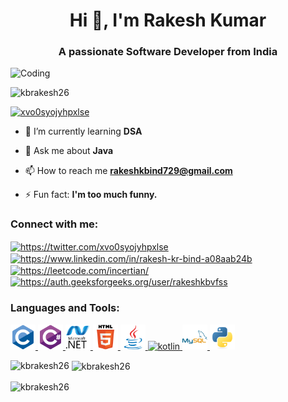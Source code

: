 
<h1 align="center">Hi 👋, I'm Rakesh Kumar</h1>
<h3 align="center">A passionate Software Developer from India</h3>
<img align=" right" alt="Coding" width="500" src="https://imgs.search.brave.com/FfVCTDaDI3JM0O7h5QtuGzc6f0YbMytfcTB80hdlRts/rs:fit:860:0:0/g:ce/aHR0cHM6Ly9jYW1v/LmdpdGh1YnVzZXJj/b250ZW50LmNvbS8x/OWRiNTFhZjVmOTBm/MWIxNTJiYzBiOTA3/OGY1ZmU5NzA1Mzk1/NWJlNTA3NGYwM2Yx/NzAxOWM3MDM0NWJk/Y2RiLzY4NzQ3NDcw/NzMzYTJmMmY2ZDY5/NzI2ZjJlNmQ2NTY0/Njk3NTZkMmU2MzZm/NmQyZjZkNjE3ODJm/MzEzMzM2MzAyZjMw/MmEzNzUxMzM3OTc2/NTM0OTc2NWY3NDMw/Njk2ZjRhMmQ1YTJl/Njc2OTY2">

<p align="left"> <img src="https://komarev.com/ghpvc/?username=kbrakesh26&label=Profile%20views&color=0e75b6&style=flat" alt="kbrakesh26" /> </p>

<p align="left"> <a href="https://twitter.com/https://twitter.com/xvo0syojyhpxlse" target="blank"><img src="https://img.shields.io/twitter/follow/https://twitter.com/xvo0syojyhpxlse?logo=twitter&style=for-the-badge" alt="xvo0syojyhpxlse" /></a> </p>

- 🌱 I’m currently learning **DSA**

- 💬 Ask me about **Java**

- 📫 How to reach me **rakeshkbind729@gmail.com**

- ⚡ Fun fact: **I'm too much funny.**

<h3 align="left">Connect with me:</h3>
<p align="left">
<a href="https://twitter.com/https://twitter.com/xvo0syojyhpxlse" target="blank"><img align="center" src="https://raw.githubusercontent.com/rahuldkjain/github-profile-readme-generator/master/src/images/icons/Social/twitter.svg" alt="https://twitter.com/xvo0syojyhpxlse" height="30" width="40" /></a>
<a href="https://linkedin.com/in/https://www.linkedin.com/in/rakesh-kr-bind-a08aab24b" target="blank"><img align="center" src="https://raw.githubusercontent.com/rahuldkjain/github-profile-readme-generator/master/src/images/icons/Social/linked-in-alt.svg" alt="https://www.linkedin.com/in/rakesh-kr-bind-a08aab24b" height="30" width="40" /></a>
<a href="https://www.leetcode.com/https://leetcode.com/incertian/" target="blank"><img align="center" src="https://raw.githubusercontent.com/rahuldkjain/github-profile-readme-generator/master/src/images/icons/Social/leet-code.svg" alt="https://leetcode.com/incertian/" height="30" width="40" /></a>
<a href="https://auth.geeksforgeeks.org/user/https://auth.geeksforgeeks.org/user/rakeshkbvfss" target="blank"><img align="center" src="https://raw.githubusercontent.com/rahuldkjain/github-profile-readme-generator/master/src/images/icons/Social/geeks-for-geeks.svg" alt="https://auth.geeksforgeeks.org/user/rakeshkbvfss" height="30" width="40" /></a>
</p>

<h3 align="left">Languages and Tools:</h3>
<p align="left"> <a href="https://www.cprogramming.com/" target="_blank" rel="noreferrer"> <img src="https://raw.githubusercontent.com/devicons/devicon/master/icons/c/c-original.svg" alt="c" width="40" height="40"/> </a> <a href="https://www.w3schools.com/cs/" target="_blank" rel="noreferrer"> <img src="https://raw.githubusercontent.com/devicons/devicon/master/icons/csharp/csharp-original.svg" alt="csharp" width="40" height="40"/> </a> <a href="https://dotnet.microsoft.com/" target="_blank" rel="noreferrer"> <img src="https://raw.githubusercontent.com/devicons/devicon/master/icons/dot-net/dot-net-original-wordmark.svg" alt="dotnet" width="40" height="40"/> </a> <a href="https://www.w3.org/html/" target="_blank" rel="noreferrer"> <img src="https://raw.githubusercontent.com/devicons/devicon/master/icons/html5/html5-original-wordmark.svg" alt="html5" width="40" height="40"/> </a> <a href="https://www.java.com" target="_blank" rel="noreferrer"> <img src="https://raw.githubusercontent.com/devicons/devicon/master/icons/java/java-original.svg" alt="java" width="40" height="40"/> </a> <a href="https://kotlinlang.org" target="_blank" rel="noreferrer"> <img src="https://www.vectorlogo.zone/logos/kotlinlang/kotlinlang-icon.svg" alt="kotlin" width="40" height="40"/> </a> <a href="https://www.mysql.com/" target="_blank" rel="noreferrer"> <img src="https://raw.githubusercontent.com/devicons/devicon/master/icons/mysql/mysql-original-wordmark.svg" alt="mysql" width="40" height="40"/> </a> <a href="https://www.python.org" target="_blank" rel="noreferrer"> <img src="https://raw.githubusercontent.com/devicons/devicon/master/icons/python/python-original.svg" alt="python" width="40" height="40"/> </a> </p>

<p><img align="left" src="https://github-readme-stats.vercel.app/api/top-langs?username=kbrakesh26&show_icons=true&locale=en&layout=compact" alt="kbrakesh26" /></p>

<p>&nbsp;<img align="center" src="https://github-readme-stats.vercel.app/api?username=kbrakesh26&show_icons=true&locale=en" alt="kbrakesh26" /></p>

<p><img align="center" src="https://github-readme-streak-stats.herokuapp.com/?user=kbrakesh26&" alt="kbrakesh26" /></p>

